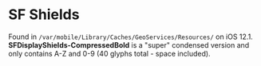 # SF Shields
Found in `/var/mobile/Library/Caches/GeoServices/Resources/` on iOS 12.1. **SFDisplayShields-CompressedBold** is a "super" condensed version and only contains A-Z and 0-9 (40 glyphs total - space included).
